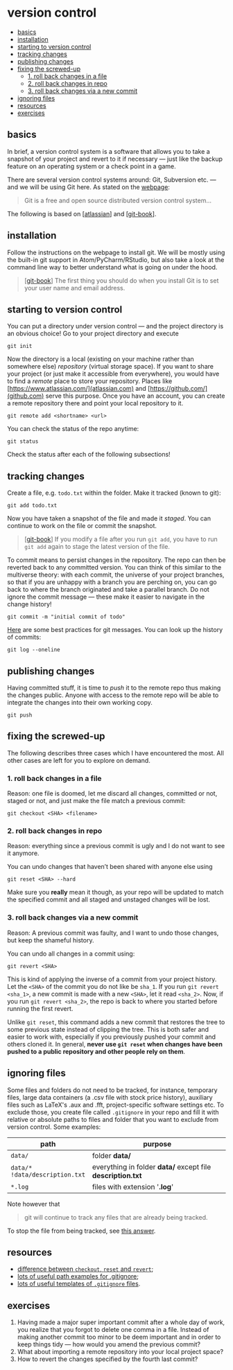 # version control
<!-- TOC -->

-   [basics](#basics)
-   [installation](#installation)
-   [starting to version control](#starting-to-version-control)
-   [tracking changes](#tracking-changes)
-   [publishing changes](#publishing-changes)
-   [fixing the screwed-up](#fixing-the-screwed-up)
    -   [1. roll back changes in a file](#1-roll-back-changes-in-a-file)
    -   [2. roll back changes in repo](#2-roll-back-changes-in-repo)
    -   [3. roll back changes via a new commit](#3-roll-back-changes-via-a-new-commit)
-   [ignoring files](#ignoring-files)
-   [resources](#resources)
-   [exercises](#exercises)

<!-- /TOC -->

## basics
In brief, a version control system is a software that allows you to take a snapshot of your project and revert to it if necessary &mdash; just like the backup feature on an operating system or a check point in a game.

There are several version control systems around: Git, Subversion etc. &mdash; and we will be using Git here. As stated on the [webpage](https://git-scm.com/):
> Git is a free and open source distributed version control system...

The following is based on \[[atlassian](https://www.atlassian.com/git/tutorials)\] and \[[git-book](https://git-scm.com/book/en/v2)\].

## installation
Follow the instructions on the webpage to install git. We will be mostly using the built-in git support in Atom/PyCharm/RStudio, but also take a look at the command line way to better understand what is going on under the hood.

> \[[git-book](https://git-scm.com/book/en/v2)\] The first thing you should do when you install Git is to set your user name and email address.

## starting to version control
You can put a directory under version control &mdash; and the project directory is an obvious choice! Go to your project directory and execute
```
git init
```
Now the directory is a local (existing on your machine rather than somewhere else) *repository* (virtual storage space). If you want to share your project (or just make it accessible from everywhere), you would have to find a *remote* place to store your repository. Places like [https://www.atlassian.com/](atlassian.com) and [https://github.com/](github.com) serve this purpose. Once you have an account, you can create a remote repository there and point your local repository to it.
```
git remote add <shortname> <url>
```

You can check the status of the repo anytime:
```
git status
```
Check the status after each of the following subsections!

## tracking changes
Create a file, e.g. `todo.txt` within the folder. Make it tracked (known to git):
```
git add todo.txt
```
Now you have taken a snapshot of the file and made it *staged*. You can continue to work on the file or commit the snapshot.
> \[[git-book](https://git-scm.com/book/en/v2/Git-Basics-Recording-Changes-to-the-Repository)\] If you modify a file after you run `git add`, you have to run `git add` again to stage the latest version of the file.

To commit means to persist changes in the repository. The repo can then be reverted back to any committed version. You can think of this similar to the multiverse theory: with each commit, the universe of your project branches, so that if you are unhappy with a branch you are perching on, you can go back to where the branch originated and take a parallel branch. Do not ignore the commit message &mdash; these make it easier to navigate in the change history!
```
git commit -m "initial commit of todo"
```
[Here](https://tbaggery.com/2008/04/19/a-note-about-git-commit-messages.html) are some best practices for git messages. You can look up the history of commits:
```
git log --oneline
```
## publishing changes
Having committed stuff, it is time to *push* it to the remote repo thus making the changes public. Anyone with access to the remote repo will be able to integrate the changes into their own working copy.
```
git push
```

## fixing the screwed-up
The following describes three cases which I have encountered the most. All other cases are left for you to explore on demand.

### 1. roll back changes in a file
Reason: one file is doomed, let me discard all changes, committed or not, staged or not, and just make the file match a previous commit:
```
git checkout <SHA> <filename>
```

### 2. roll back changes in repo
Reason: everything since a previous commit is ugly and I do not want to see it anymore.

You can undo changes that haven’t been shared with anyone else using
```
git reset <SHA> --hard
```
Make sure you **really** mean it though, as your repo will be updated to match the specified commit and all staged and unstaged changes will be lost.

### 3. roll back changes via a new commit
Reason: A previous commit was faulty, and I want to undo those changes, but keep the shameful history.

You can undo all changes in a commit using:
```
git revert <SHA>
```
This is kind of applying the inverse of a commit from your project history. Let the `<SHA>` of the commit you do not like be `sha_1`. If you run `git revert <sha_1>`, a new commit is made with a new `<SHA>`, let it read `<sha_2>`. Now, if you run `git revert <sha_2>`, the repo is back to where you started before running the first revert.

Unlike `git reset`, this command adds a new commit that restores the tree to some previous state instead of clipping the tree. This is both safer and easier to work with, especially if you previously pushed your commit and others cloned it. In general, **never use `git reset` when changes have been pushed to a public repository and other people rely on them**.

## ignoring files
Some files and folders do not need to be tracked, for instance, temporary files, large data containers (a .csv file with stock price history), auxiliary files such as LaTeX's .aux and .fft, project-specific software settings etc. To exclude those, you create file called `.gitignore` in your repo and fill it with relative or absolute paths to files and folder that you want to exclude from version control. Some examples:

path | purpose
--- | ---
`data/`  |  folder **data/**
`data/*` <br> `!data/description.txt` | everything in folder **data/** except file **description.txt**
`*.log` | files with extension '**.log**'

Note however that
> git will continue to track any files that are already being tracked.

To stop the file from being tracked, see [this answer](https://stackoverflow.com/questions/1274057/how-to-make-git-forget-about-a-file-that-was-tracked-but-is-now-in-gitignore).

## resources
*   [difference between `checkout`, `reset` and `revert`](https://www.atlassian.com/git/tutorials/resetting-checking-out-and-reverting);
*   [lots of useful path examples for .gitignore](https://www.atlassian.com/git/tutorials/saving-changes/gitignore);
*   [lots of useful templates of `.gitignore` files](https://github.com/github/gitignore).


## exercises
1.  Having made a major super important commit after a whole day of work, you realize that you forgot to delete one comma in a file. Instead of making another commit too minor to be deem important and in order to keep things tidy &mdash; how would you amend the previous commit?
2.  What about importing a remote repository into your local project space?
3.  How to revert the changes specified by the fourth last commit?
